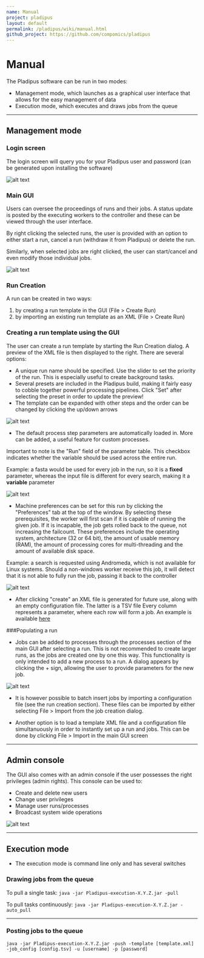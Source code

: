 ```yaml
---
name: Manual
project: pladipus
layout: default
permalink: /pladipus/wiki/manual.html
github_project: https://github.com/compomics/pladipus
---
```


# Manual

The Pladipus software can be run in two modes:

* Management mode, which launches as a graphical user interface that allows for the easy management of data
* Execution mode, which executes and draws jobs from the queue

----

## Management mode

### Login screen

The login screen will query you for your Pladipus user and password (can be generated upon installing the software)

![alt text](https://github.com/compomics/pladipus/wiki/Pladipus_login.png)

### Main GUI

Users can oversee the proceedings of runs and their jobs. A status update is posted by the executing workers to the controller and these can be viewed through the user interface.

By right clicking the selected runs, the user is provided with an option to either start a run, cancel a run (withdraw it from Pladipus) or delete the run.

Similarly, when selected jobs are right clicked, the user can start/cancel and even modify those individual jobs.

![alt text](https://github.com/compomics/pladipus/wiki/Pladipus_main.png)<br>

### Run Creation

A run can be created in two ways:

1. by creating a run template in the GUI (File > Create Run)
2. by importing an existing run template as an XML (File > Create Run)

### Creating a run template using the GUI

The user can create a run template by starting the Run Creation dialog. A preview of the XML file is then displayed to the right. There are several options:

* A unique run name should be specified. Use the slider to set the priority of the run. This is especially useful to create background tasks.
* Several presets are included in the Pladipus build, making it fairly easy to cobble together powerful processing pipelines. Click "Set" after selecting the preset in order to update the preview!
* The template can be expanded with other steps and the order can be changed by clicking the up/down arrows

![alt text](https://github.com/compomics/pladipus/wiki/Run_Creation_Window_presets.png)

* The default process step parameters are automatically loaded in. More can be added, a useful feature for custom processes.

Important to note is the "Run" field of the parameter table. This checkbox indicates whether the variable should be used across the entire run.

Example: a fasta would be used for every job in the run, so it is a **fixed** parameter, whereas the input file is different for every search, making it a **variable** parameter

![alt text](https://github.com/compomics/pladipus/wiki/Run_Creation_Window_parameters.png)

* Machine preferences can be set for this run by clicking the "Preferences" tab at the top of the window. By selecting these prerequisites, the worker will first scan if it is capable of running the given job. If it is incapable, the job gets rolled back to the queue, not increasing the failcount.
These preferences include the operating system, architecture (32 or 64 bit), the amount of usable memory (RAM), the amount of processing cores for multi-threading  and the amount of available disk space.

Example: a search is requested using Andromeda, which is not available for Linux systems. Should a non-windows worker receive this job, it will detect that it is not able to fully run the job, passing it back to the controller

![alt text](https://github.com/compomics/pladipus/wiki/Run_Creation_Window_preferences.png)

* After clicking "create" an XML file is generated for future use, along with an empty configuration file. The latter is a TSV file Every column represents a parameter, where each row will form a job. An example is available [here](/pladipus/wiki/example_job_configuration.html)

###Populating a run

* Jobs can be added to processes through the processes section of the main GUI after selecting a run. This is not recommended to create larger runs, as the jobs are created one by one this way.
This functionality is only intended to add a new process to a run. A dialog appears by clicking the + sign, allowing the user to provide parameters for the new job.
 
![alt text](https://github.com/compomics/pladipus/wiki/Job_Creation_Dialog.png)

* It is however possible to batch insert jobs by importing a configuration file (see the run creation section). These files can be imported by either selecting File > Import from the job creation dialog.

* Another option is to load a template XML file and a configuration file simultanuously in order to instantly set up a run and jobs. This can be done by clicking File > Import in the main GUI screen

----

## Admin console

The GUI also comes with an admin console if the user possesses the right privileges (admin rights). This console can be used to:

* Create and delete new users
* Change user privileges
* Manage user runs/processes
* Broadcast system wide operations

![alt text](https://github.com/compomics/pladipus/wiki/Administration_Console.png)

----

## Execution mode

* The execution mode is command line only and has several switches

### Drawing jobs from the queue
  
To pull a single task: `java -jar Pladipus-execution-X.Y.Z.jar -pull`

To pull tasks continuously: `java -jar Pladipus-execution-X.Y.Z.jar -auto_pull`

----

### Posting jobs to the queue

`java -jar Pladipus-execution-X.Y.Z.jar -push -template [template.xml] -job_config [config.tsv] -u [username] -p [password]`
